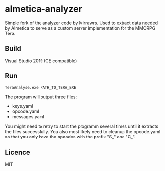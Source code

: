 ﻿# almetica-analyzer

Simple fork of the analyzer code by Mirrawrs. Used to extract data needed by
Almetica to serve as a custom server implementation for the MMORPG Tera.

## Build

Visual Studio 2019 (CE compatible)

## Run

```cmd
TeraAnalyse.exe PATH_TO_TERA_EXE
```

The program will output three files:
 - keys.yaml
 - opcode.yaml
 - messages.yaml

You might need to retry to start the programm several times until it extracts
the files successfully. You also most likely need to cleanup the opcode.yaml
so that you only have the opcodes with the prefix "S_" and "C_".

## Licence

MIT
